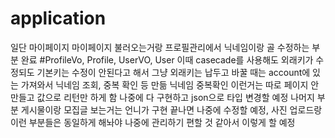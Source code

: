 # application
일단 마이페이지 마이페이지 불러오는거랑 프로필관리에서 닉네임이랑 골 수정하는 부분 완료 
#ProfileVo, Profile, UserVO, User
이때 casecade를 사용해도 외래키가 수정되도 기본키는 수정이 안된다고 해서 그냥 외래키는 납두고 바꿀 때는 account에 있는 가져와서 닉네임 조회, 중복 확인 등 만듦
닉네임 중복확인 이런거는 따로 페이지 안만들고 값으로 리턴만 하게 함 
나중에 다 구현하고 json으로 타입 변경할 예정 
나머지 부분 게시물이랑 모집글 보는거는 언니가 구현 끝나면 나중에 수정할 예정, 사진 업로드랑 이런 부분들은 동일하게 해놔야 나중에 관리하기 편할 것 같아서 이렇게 할 예정 
